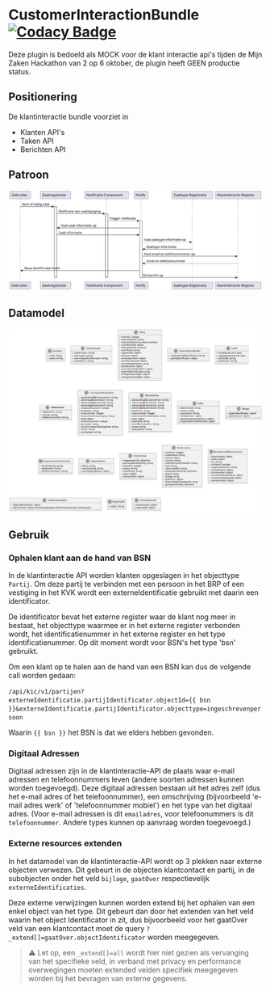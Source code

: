 # CustomerInteractionBundle [![Codacy Badge](https://app.codacy.com/project/badge/Grade/980ea2efc85a427ea909518f29506ff6)](https://app.codacy.com/gh/CommonGateway/CustomerInteractionBundle/dashboard?utm_source=gh\&utm_medium=referral\&utm_content=\&utm_campaign=Badge_grade)

Deze plugin is bedoeld als MOCK voor de klant interactie api's tijden de Mijn Zaken Hackathon van 2 op 6 oktober, de plugin heeft GEEN productie status.

## Positionering

De klantinteractie bundle voorziet in

* Klanten API's
* Taken API
* Berichten API

## Patroon

![Sequence Diagram](https://raw.githubusercontent.com/CommonGateway/CustomerInteractionBundle/main/docs/mijnzaken_sequence_diagram.svg "Sequence Diagram")

## Datamodel

![Datamodel](https://raw.githubusercontent.com/CommonGateway/CustomerInteractionBundle/main/docs/schema/all_classes.svg "Datamodel")

## Gebruik

### Ophalen klant aan de hand van BSN

In de klantinteractie API worden klanten opgeslagen in het objecttype `Partij`. Om deze partij te verbinden met een persoon in het BRP of een vestiging in het KVK wordt een externeIdentificatie gebruikt met daarin een identificator.

De identificator bevat het externe register waar de klant nog meer in bestaat, het objecttype waarmee er in het externe register verbonden wordt, het identificatienummer in het externe register en het type identificatienummer.
Op dit moment wordt voor BSN's het type 'bsn' gebruikt.

Om een klant op te halen aan de hand van een BSN kan dus de volgende call worden gedaan:

`/api/kic/v1/partijen?externeIdentificatie.partijIdentificator.objectId={{ bsn }}&externeIdentificatie.partijIdentificator.objecttype=ingeschrevenpersoon`

Waarin `{{ bsn }}` het BSN is dat we elders hebben gevonden.

### Digitaal Adressen

Digitaal adressen zijn in de klantinteractie-API de plaats waar e-mail adressen en telefoonnummers leven (andere soorten adressen kunnen worden toegevoegd).
Deze digitaal adressen bestaan uit het adres zelf (dus het e-mail adres of het telefoonnummer), een omschrijving (bijvoorbeeld 'e-mail adres werk' of 'telefoonnummer mobiel') en
het type van het digitaal adres. (Voor e-mail adressen is dit `emailadres`, voor telefoonummers is dit `telefoonnummer`. Andere types kunnen op aanvraag worden toegevoegd.)

### Externe resources extenden

In het datamodel van de klantinteractie-API wordt op 3 plekken naar externe objecten verwezen. Dit gebeurt in de objecten klantcontact en partij, in de subobjecten onder het veld `bijlage`, `gaatOver` respectievelijk `externeIdentificaties`.

Deze externe verwijzingen kunnen worden extend bij het ophalen van een enkel object van het type. Dit gebeurt dan door het extenden van het veld waarin het object Identificator in zit, dus bijvoorbeeld voor het gaatOver veld van een klantcontact moet de query `?_extend[]=gaatOver.objectIdentificator` worden meegegeven.

> :warning: Let op, een `_extend[]=all` wordt hier niet gezien als vervanging van het specifieke veld, in verband met privacy en performance overwegingen moeten extended velden specifiek meegegeven worden bij het bevragen van externe gegevens.